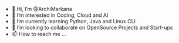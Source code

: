 - 👋 Hi, I’m @ArchiMarkana
- 👀 I’m interested in Coding, Cloud and AI
- 🌱 I’m currently learning Python, Java and Linux CLI
- 💞️ I’m looking to collaborate on OpenSource Projects and Start-ups
- 📫 How to reach me ...

<!---
ArchiMarkana/ArchiMarkana is a ✨ special ✨ repository because its `README.md` (this file) appears on your GitHub profile.
You can click the Preview link to take a look at your changes.
--->
